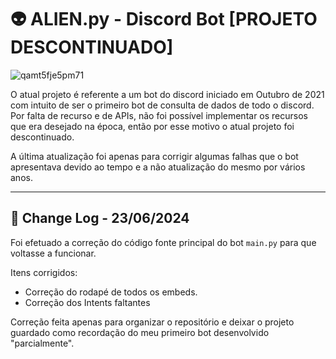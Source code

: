 
# 👽 ALIEN.py - Discord Bot [PROJETO DESCONTINUADO]


![qamt5fje5pm71](https://github.com/cristopherrissardi/Alien.py/assets/93612872/db5f9ca6-efde-4bec-aa82-94e286c999b7)

O atual projeto é referente a um bot do discord iniciado em Outubro de 2021 com intuito de ser o primeiro bot de consulta de dados de todo o discord. Por falta de recurso e de APIs, não foi possível implementar os recursos que era desejado na época, então por esse motivo o atual projeto foi descontinuado.

A última atualização foi apenas para corrigir algumas falhas que o bot apresentava devido ao tempo e a não atualização do mesmo por vários anos. 

---

## 📃 Change Log - 23/06/2024

Foi efetuado a correção do código fonte principal do bot `main.py` para que voltasse a funcionar.

Itens corrigidos:

- Correção do rodapé de todos os embeds.
- Correção dos Intents faltantes

Correção feita apenas para organizar o repositório e deixar o projeto guardado como recordação do meu primeiro bot desenvolvido "parcialmente".




